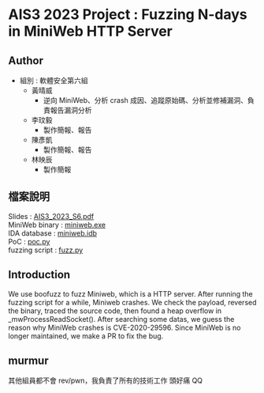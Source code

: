 # AIS3 2023 Project : Fuzzing N-days in MiniWeb HTTP Server 

## Author
- 組別 : 軟體安全第六組
    - 黃晴威
        - 逆向 MiniWeb、分析 crash 成因、追蹤原始碼、分析並修補漏洞、負責報告漏洞分析
    - 李玟毅
        - 製作簡報、報告
    - 陳彥凱
        - 製作簡報、報告
    - 林映辰
        - 製作簡報
## 檔案說明
Slides : [AIS3_2023_S6.pdf](https://github.com/qingwei4/AIS3_2023_Project/blob/main/AIS3_2023_S6.pdf)\
MiniWeb binary : [miniweb.exe](https://github.com/qingwei4/AIS3_2023_Project/blob/main/miniweb.exe)\
IDA database : [miniweb.idb](https://github.com/qingwei4/AIS3_2023_Project/blob/main/miniweb.idb)\
PoC : [poc.py](https://github.com/qingwei4/AIS3_2023_Project/blob/main/poc.py)\
fuzzing script : [fuzz.py](https://github.com/qingwei4/AIS3_2023_Project/blob/main/fuzz.py)

## Introduction

We use boofuzz to fuzz Miniweb, which is a HTTP server. After running the fuzzing script for a while, Miniweb crashes. We check the payload, reversed the binary, traced the source code, then found a heap overflow in _mwProcessReadSocket(). After searching some datas, we guess the reason why MiniWeb crashes is CVE-2020-29596. Since MiniWeb is no longer maintained, we make a PR to fix the bug.

## murmur
其他組員都不會 rev/pwn，我負責了所有的技術工作
頭好痛 QQ
